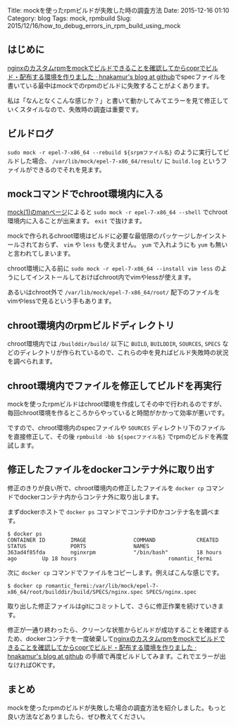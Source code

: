 Title: mockを使ったrpmビルドが失敗した時の調査方法
Date: 2015-12-16 01:10
Category: blog
Tags: mock, rpmbuild
Slug: 2015/12/16/how_to_debug_errors_in_rpm_build_using_mock


## はじめに
[nginxのカスタムrpmをmockでビルドできることを確認してからcoprでビルド・配布する環境を作りました · hnakamur's blog at github](/blog/2015/12/15/using_mock_and_copr_to_build_nginx_rpm_on_docker/)でspecファイルを書いている最中はmockでのrpmのビルドに失敗することがよくあります。

私は「なんとなくこんな感じか？」と書いて動かしてみてエラーを見て修正していくスタイルなので、失敗時の調査は重要です。

## ビルドログ

`sudo mock -r epel-7-x86_64 --rebuild ${srpmファイル名}` のように実行してビルドした場合、 `/var/lib/mock/epel-7-x86_64/result/` に `build.log` というファイルができるのでそれを見ます。

## mockコマンドでchroot環境内に入る

[mock(1)のmanページ](http://linux.die.net/man/1/mock)によると `sudo mock -r epel-7-x86_64 --shell` でchroot環境内に入ることが出来ます。 `exit` で抜けます。

mockで作られるchroot環境はビルドに必要な最低限のパッケージしかインストールされておらず、 `vim` や `less` も使えません。 `yum` で入れようにも `yum` も無いと言われてしまいます。

chroot環境に入る前に `sudo mock -r epel-7-x86_64 --install vim less` のようにしてインストールしておけばchroot内でvimやlessが使えます。

あるいはchroot外で `/var/lib/mock/epel-7-x86_64/root/` 配下のファイルをvimやlessで見るという手もあります。


## chroot環境内のrpmビルドディレクトリ

chroot環境内では `/builddir/build/` 以下に `BUILD`, `BUILDDIR`, `SOURCES`, `SPECS` などのディレクトリが作られているので、これらの中を見ればビルド失敗時の状況を調べられます。


## chroot環境内でファイルを修正してビルドを再実行

mockを使ったrpmビルドはchroot環境を作成してその中で行われるのですが、毎回chroot環境を作るところからやっていると時間がかかって効率が悪いです。

ですので、chroot環境内のspecファイルや `SOURCES` ディレクトリ下のファイルを直接修正して、その後 `rpmbuild -bb ${specファイル名}` でrpmのビルドを再度試します。


## 修正したファイルをdockerコンテナ外に取り出す

修正のきりが良い所で、chroot環境内の修正したファイルを `docker cp` コマンドでdockerコンテナ内からコンテナ外に取り出します。

まずdockerホストで `docker ps` コマンドでコンテナIDかコンテナ名を調べます。

```
$ docker ps
CONTAINER ID        IMAGE               COMMAND             CREATED             STATUS              PORTS               NAMES
363ad4f85fda        nginxrpm            "/bin/bash"         18 hours ago        Up 18 hours                             romantic_fermi
```

次に `docker cp` コマンドでファイルをコピーします。例えばこんな感じです。

```
$ docker cp romantic_fermi:/var/lib/mock/epel-7-x86_64/root/builddir/build/SPECS/nginx.spec SPECS/nginx.spec
```

取り出した修正ファイルはgitにコミットして、さらに修正作業を続けていきます。

修正が一通り終わったら、クリーンな状態からビルドが成功することを確認するため、dockerコンテナを一度破棄して[nginxのカスタムrpmをmockでビルドできることを確認してからcoprでビルド・配布する環境を作りました · hnakamur's blog at github](http://localhost:1313/blog/2015/12/15/using_mock_and_copr_to_build_nginx_rpm_on_docker/) の手順で再度ビルドしてみます。これでエラーが出なければOKです。

## まとめ
mockを使ったrpmのビルドが失敗した場合の調査方法を紹介しました。もっと良い方法などありましたら、ぜひ教えてください。
